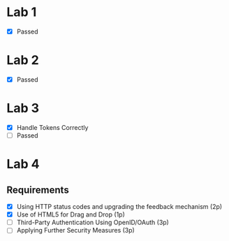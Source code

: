 # Lab 1

- [X] Passed

# Lab 2

- [X] Passed

# Lab 3

- [X] Handle Tokens Correctly
- [ ] Passed

# Lab 4

## Requirements

- [X] Using HTTP status codes and upgrading the feedback mechanism (2p)
- [X] Use of HTML5 for Drag and Drop (1p)
- [ ] Third-Party Authentication Using OpenID/OAuth (3p)
- [ ] Applying Further Security Measures (3p)